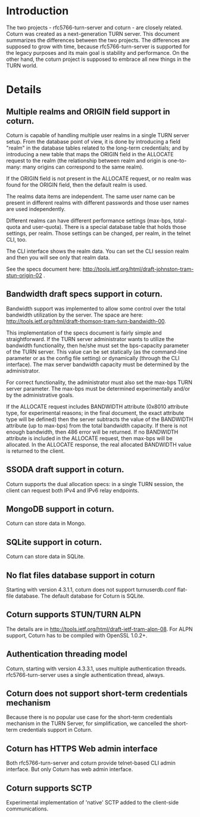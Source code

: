 # Introduction #

The two projects - rfc5766-turn-server and coturn - are closely related. Coturn was created as a next-generation TURN server. This document summarizes the differences between the two projects. The differences are supposed to grow with time, because rfc5766-turn-server is supported for the legacy purposes and its main goal is stability and performance. On the other hand, the coturn project is supposed to embrace all new things in the TURN world.

# Details #

## Multiple realms and ORIGIN field support in coturn. ##

Coturn is capable of handling multiple user realms in a single TURN server setup. From the database point of view, it is done by introducing a field "realm" in the database tables related to the long-term credentials; and by introducing a new table that maps the ORIGIN field in the ALLOCATE request to the realm (the relationship between realm and origin is one-to-many: many origins can correspond to the same realm).

If the ORIGIN field is not present in the ALLOCATE request, or no realm was found for the ORIGIN field, then the default realm is used.

The realms data items are independent. The same user name can be present in different realms with different passwords and those user names are used independently.

Different realms can have different performance settings (max-bps, total-quota and user-quota). There is a special database table that holds those settings, per realm. Those settings can be changed, per realm, in the telnet CLI, too.

The CLI interface shows the realm data. You can set the CLI session realm and then you will see only that realm data.

See the specs document here: http://tools.ietf.org/html/draft-johnston-tram-stun-origin-02 .

## Bandwidth draft specs support in coturn. ##

Bandwidth support was implemented to allow some control over the total bandwidth utilization by the server. The space are here: http://tools.ietf.org/html/draft-thomson-tram-turn-bandwidth-00.

This implementation of the specs document is fairly simple and straightforward. If the TURN server administrator wants to utilize the bandwidth functionality, then he/she must set the bps-capacity parameter of the TURN server. This value can be set statically (as the command-line parameter or as the config file setting) or dynamically (through the CLI interface). The max server bandwidth capacity must be determined by the administrator.

For correct functionality, the administrator must also set the max-bps TURN server parameter. The max-bps must be determined experimentally and/or by the administrative goals.

If the ALLOCATE request includes BANDWIDTH attribute (0x8010 attribute type, for experimental reasons; in the final document, the exact attribute type will be defined) then the server subtracts the value of the BANDWIDTH attribute (up to max-bps) from the total bandwidth capacity. If there is not enough bandwidth, then 486 error will be returned. If no BANDWIDTH attribute is included in the ALLOCATE request, then max-bps will be allocated. In the ALLOCATE response, the real allocated BANDWIDTH value is returned to the client.

## SSODA draft support in coturn. ##

Coturn supports the dual allocation specs: in a single TURN session, the client can request both IPv4 and IPv6 relay endpoints.

## MongoDB support in coturn. ##

Coturn can store data in Mongo.

## SQLite support in coturn. ##

Coturn can store data in SQLite.

## No flat files database support in coturn ##

Starting with version 4.3.1.1, coturn does not support turnuserdb.conf flat-file database. The default database for Coturn is SQLite.

## Coturn supports STUN/TURN ALPN ##

The details are in http://tools.ietf.org/html/draft-ietf-tram-alpn-08.
For ALPN support, Coturn has to be compiled with OpenSSL 1.0.2+.

## Authentication threading model ##

Coturn, starting with version 4.3.3.1, uses multiple authentication threads. rfc5766-turn-server uses a single authentication thread, always.

## Coturn does not support short-term credentials mechanism ##

Because there is no popular use case for the short-term credentials mechanism in the TURN Server, for simplification, we cancelled the short-term credentials support in Coturn.

## Coturn has HTTPS Web admin interface ##

Both rfc5766-turn-server and coturn provide telnet-based CLI admin interface. But only Coturn has web admin interface.

## Coturn supports SCTP ##

Experimental implementation of 'native' SCTP added to the client-side communications.